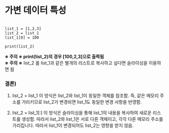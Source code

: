 # 가변 데이터 특성

```

list_1 = [1,2,3]
list_2 = list_1
list_1[0] = 100

print(list_2) 
```

**※ 주의 ※ print(list_2)의 경우 [100,2,3]으로 출력됨**  
**※ 주의 ※** list_2 를 list_1과 같은 별개의 리스트로 복사하고 싶다면 슬라이싱을 이용하면 됨

### 결론)
  1. list_2 = list_1
     이 방식은 list_2와 list_1이 동일한 객체를 참조함. 즉, 같은 메모리 주소를 가리키므로 list_2가 변경되면 list_1도 동일한 변경 사항을 반영함.
  2) list_2 = list_1[:]
     이 방식은 슬라이싱을 통해 list_1의 내용을 복사하여 새로운 리스트를 생성함. 따라서 list_2와 list_1은 서로 다른 객체이고, 각각 다른 메모리 주소를 가리킵니다.
     따라서 list_1이 변경되어도 list_2는 영향을 받지 않음.

